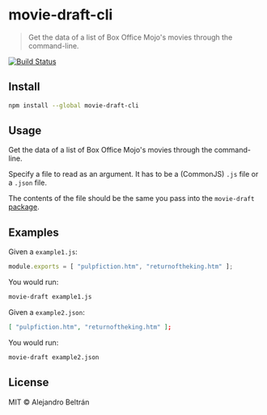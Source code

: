 # movie-draft-cli

> Get the data of a list of Box Office Mojo's movies through the command-line.

[![Build Status](https://travis-ci.org/alebelcor/movie-draft-cli.svg)](https://travis-ci.org/alebelcor/movie-draft-cli)

## Install

```bash
npm install --global movie-draft-cli
```

## Usage

Get the data of a list of Box Office Mojo's movies through the command-line.

Specify a file to read as an argument. It has to be a (CommonJS) `.js` file or a `.json` file.

The contents of the file should be the same you pass into the `movie-draft` [package](https://github.com/alebelcor/movie-draft).

## Examples

Given a `example1.js`:

```js
module.exports = [ "pulpfiction.htm", "returnoftheking.htm" ];
```

You would run:

```bash
movie-draft example1.js
```

Given a `example2.json`:

```json
[ "pulpfiction.htm", "returnoftheking.htm" ];
```

You would run:

```bash
movie-draft example2.json
```

## License

MIT © Alejandro Beltrán
